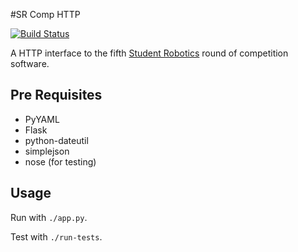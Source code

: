 #SR Comp HTTP

[![Build Status](https://travis-ci.org/PeterJCLaw/srcomp-http.png?branch=master)](https://travis-ci.org/PeterJCLaw/srcomp-http)

A HTTP interface to the fifth [Student Robotics](http://srobo.org) round
of competition software.

## Pre Requisites

* PyYAML
* Flask
* python-dateutil
* simplejson
* nose (for testing)

## Usage

Run with `./app.py`.

Test with `./run-tests`.
